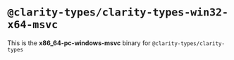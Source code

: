 # `@clarity-types/clarity-types-win32-x64-msvc`

This is the **x86_64-pc-windows-msvc** binary for `@clarity-types/clarity-types`
